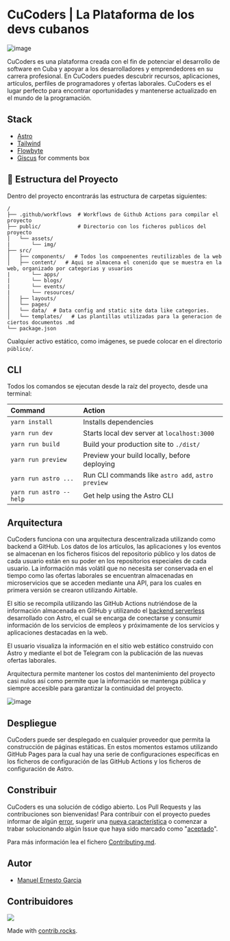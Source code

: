 # CuCoders | La Plataforma de los devs cubanos

![image](https://user-images.githubusercontent.com/53962116/221084096-8354bbea-77dd-416e-8154-581f279ada27.png)

CuCoders es una plataforma creada con el fin de potenciar el desarrollo de software en Cuba y apoyar a los desarrolladores y emprendedores en su carrera profesional. En CuCoders puedes descubrir recursos, aplicaciones, artículos, perfiles de programadores y ofertas laborales. CuCoders es el lugar perfecto para encontrar oportunidades y mantenerse actualizado en el mundo de la programación.

## Stack

- [Astro](https://astro.build/)
- [Tailwind](https://tailwindcss.com/)
- [Flowbyte](https://flowbite.com/)
- [Giscus](https://giscus.app/) for comments box

## 🚀 Estructura del Proyecto

Dentro del proyecto encontrarás las estructura de carpetas siguientes:

```
/
├── .github/workflows  # Workflows de Github Actions para compilar el proyecto
├── public/            # Directorio con los ficheros publicos del proyecto
│   └── assets/
|       └── img/
├── src/
│   ├── components/   # Todos los compoenentes reutilizables de la web
│   ├── content/   # Aqui se almacena el conenido que se muestra en la web, organizado por categorias y usuarios
|       └── apps/
|       └── blogs/
|       └── events/
|       └── resources/
│   ├── layouts/     
│   └── pages/
│   └── data/  # Data config and static site data like categories.
│   └── templates/   # Las plantillas utilizadas para la generacion de ciertos documentos .md
└── package.json
```

Cualquier activo estático, como imágenes, se puede colocar en el directorio `público/`.

## CLI

Todos los comandos se ejecutan desde la raíz del proyecto, desde una terminal:

| Command                | Action                                             |
| :--------------------- | :------------------------------------------------- |
| `yarn install`          | Installs dependencies                              |
| `yarn run dev`          | Starts local dev server at `localhost:3000`        |
| `yarn run build`        | Build your production site to `./dist/`            |
| `yarn run preview`      | Preview your build locally, before deploying       |
| `yarn run astro ...`    | Run CLI commands like `astro add`, `astro preview` |
| `yarn run astro --help` | Get help using the Astro CLI                       |

## Arquitectura

CuCoders funciona con una arquitectura descentralizada utilizando como backend a GitHub. Los datos de los artículos, las aplicaciones y los eventos se almacenan en los ficheros físicos del repositorio público y los datos de cada usuario están en su poder en los repositorios especiales de cada usuario. La información más volátil que no necesita ser conservada en el tiempo como las ofertas laborales se encuentran almacenadas en microservicios que se acceden mediante una API, para los cuales en primera versión se crearon utilizando Airtable.

El sitio se recompila utilizando las GitHub Actions nutriéndose de la información almacenada en GitHub y utilizando el [backend serverless](https://github.com/CuCodersCommunity/cucoders-backend) desarrollado con Astro, el cual se encarga de conectarse y consumir información de los servicios de empleos y próximamente de los servicios y aplicaciones destacadas en la web.

El usuario visualiza la información en el sitio web estático construido con Astro y mediante el bot de Telegram con la publicación de las nuevas ofertas laborales.

Arquitectura permite mantener los costos del mantenimiento del proyecto casi nulos así como permite que la información se mantenga pública y siempre accesible para garantizar la continuidad del proyecto.

![image](https://user-images.githubusercontent.com/53962116/221088113-980b185a-0241-4388-a94f-92fc59178853.png)

## Despliegue

CuCoders puede ser desplegado en cualquier proveedor que permita la construcción de páginas estáticas. En estos momentos estamos utilizando GitHub Pages para la cual hay una serie de configuraciones específicas en los ficheros de configuración de las GitHub Actions y los ficheros de configuración de Astro.

## Constribuir

CuCoders es una solución de código abierto. Los Pull Requests y las contribuciones son bienvenidas! Para contribuir con el proyecto puedes informar de algún [error](https://github.com/CuCodersCommunity/cucoderscommunity.github.io/issues/new), sugerir una [nueva característica](https://github.com/CuCodersCommunity/cucoderscommunity.github.io/issues/new) o comenzar a trabar solucionando algún Issue que haya sido marcado como "[aceptado](https://github.com/CuCodersCommunity/cucoderscommunity.github.io/labels/Accepted)".

Para más información lea el fichero [Contributing.md](/CONTRIBUTING.md).

## Autor

- [Manuel Ernesto Garcia](https://manuelernestog.github.io/)

## Contribuidores

<a href="https://github.com/CuCodersCommunity/cucoderscommunity.github.io/graphs/contributors">
  <img src="https://contrib.rocks/image?repo=CuCodersCommunity/cucoderscommunity.github.io" />
</a>

Made with [contrib.rocks](https://contrib.rocks).

